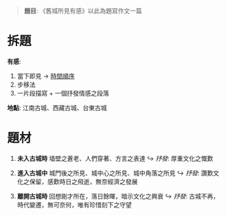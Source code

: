 > **題目**:
> 《舊城所見有感》以此為題寫作文一篇

# 拆題
**有感**:
1. 當下即見 → <u>時間順序</u>
2. 步移法
3. 一片段描寫 + 一個抒發情感之段落

**地點**: 江南古城、西藏古城、台東古城

# 題材
1. **未入古城時**
   墙壁之蒼老、人們穿著、方言之表達
   ↪️ *抒發*: 厚重文化之慨歎

2. **進入古城中**
   城門後之所見、城中心之所見、城中角落之所見
   ↪️ *抒發*: 讚歎文化之保留，感歎時日之飛逝，無奈經濟之發展

3. **離開古城時**
   回想剛才所在，落日餘暉，暗示文化之興衰
   ↪️ *抒發*: 古城不再，時代變遷，無可奈何，唯有珍惜刻下之守望
